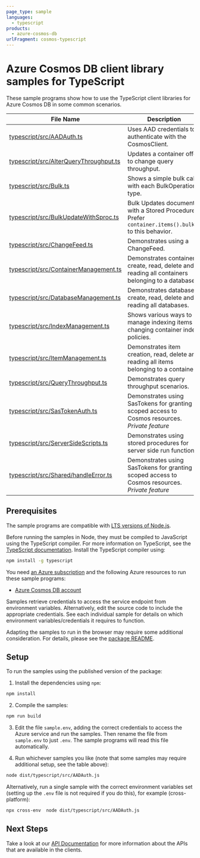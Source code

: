 ```yaml
---
page_type: sample
languages:
  - typescript
products:
  - azure-cosmos-db
urlFragment: cosmos-typescript
---
```


# Azure Cosmos DB client library samples for TypeScript

These sample programs show how to use the TypeScript client libraries for Azure Cosmos DB in some common scenarios.

| **File Name**                                                                 | **Description**                                                                                     |
| ----------------------------------------------------------------------------- | --------------------------------------------------------------------------------------------------- |
| [typescript/src/AADAuth.ts][typescript_src_aadauth]                           | Uses AAD credentials to authenticate with the CosmosClient.                                         |
| [typescript/src/AlterQueryThroughput.ts][typescript_src_alterquerythroughput] | Updates a container offer to change query throughput.                                               |
| [typescript/src/Bulk.ts][typescript_src_bulk]                                 | Shows a simple bulk call with each BulkOperation type.                                              |
| [typescript/src/BulkUpdateWithSproc.ts][typescript_src_bulkupdatewithsproc]   | Bulk Updates documents with a Stored Procedure. Prefer `container.items().bulk()` to this behavior. |
| [typescript/src/ChangeFeed.ts][typescript_src_changefeed]                     | Demonstrates using a ChangeFeed.                                                                    |
| [typescript/src/ContainerManagement.ts][typescript_src_containermanagement]   | Demonstrates container create, read, delete and reading all containers belonging to a database.     |
| [typescript/src/DatabaseManagement.ts][typescript_src_databasemanagement]     | Demonstrates database create, read, delete and reading all databases.                               |
| [typescript/src/IndexManagement.ts][typescript_src_indexmanagement]           | Shows various ways to manage indexing items or changing container index policies.                   |
| [typescript/src/ItemManagement.ts][typescript_src_itemmanagement]             | Demonstrates item creation, read, delete and reading all items belonging to a container.            |
| [typescript/src/QueryThroughput.ts][typescript_src_querythroughput]           | Demonstrates query throughput scenarios.                                                            |
| [typescript/src/SasTokenAuth.ts][typescript_src_sastokenauth]                 | Demonstrates using SasTokens for granting scoped access to Cosmos resources. _Private feature_      |
| [typescript/src/ServerSideScripts.ts][typescript_src_serversidescripts]       | Demonstrates using stored procedures for server side run functions                                  |
| [typescript/src/Shared/handleError.ts][typescript_src_shared_handleerror]     | Demonstrates using SasTokens for granting scoped access to Cosmos resources. _Private feature_      |

## Prerequisites

The sample programs are compatible with [LTS versions of Node.js](https://nodejs.org/about/releases/).

Before running the samples in Node, they must be compiled to JavaScript using the TypeScript compiler. For more information on TypeScript, see the [TypeScript documentation][typescript]. Install the TypeScript compiler using:

```bash
npm install -g typescript
```

You need [an Azure subscription][freesub] and the following Azure resources to run these sample programs:

- [Azure Cosmos DB account][createinstance_azurecosmosdbaccount]

Samples retrieve credentials to access the service endpoint from environment variables. Alternatively, edit the source code to include the appropriate credentials. See each individual sample for details on which environment variables/credentials it requires to function.

Adapting the samples to run in the browser may require some additional consideration. For details, please see the [package README][package].

## Setup

To run the samples using the published version of the package:

1. Install the dependencies using `npm`:

```bash
npm install
```

2. Compile the samples:

```bash
npm run build
```

3. Edit the file `sample.env`, adding the correct credentials to access the Azure service and run the samples. Then rename the file from `sample.env` to just `.env`. The sample programs will read this file automatically.

4. Run whichever samples you like (note that some samples may require additional setup, see the table above):

```bash
node dist/typescript/src/AADAuth.js
```

Alternatively, run a single sample with the correct environment variables set (setting up the `.env` file is not required if you do this), for example (cross-platform):

```bash
npx cross-env  node dist/typescript/src/AADAuth.js
```

## Next Steps

Take a look at our [API Documentation][apiref] for more information about the APIs that are available in the clients.

[typescript_src_aadauth]: https://github.com/Azure/azure-sdk-for-js/blob/main/sdk/cosmosdb/cosmos/samples/v3/typescript/src/typescript/src/AADAuth.ts
[typescript_src_alterquerythroughput]: https://github.com/Azure/azure-sdk-for-js/blob/main/sdk/cosmosdb/cosmos/samples/v3/typescript/src/typescript/src/AlterQueryThroughput.ts
[typescript_src_bulk]: https://github.com/Azure/azure-sdk-for-js/blob/main/sdk/cosmosdb/cosmos/samples/v3/typescript/src/typescript/src/Bulk.ts
[typescript_src_bulkupdatewithsproc]: https://github.com/Azure/azure-sdk-for-js/blob/main/sdk/cosmosdb/cosmos/samples/v3/typescript/src/typescript/src/BulkUpdateWithSproc.ts
[typescript_src_changefeed]: https://github.com/Azure/azure-sdk-for-js/blob/main/sdk/cosmosdb/cosmos/samples/v3/typescript/src/typescript/src/ChangeFeed.ts
[typescript_src_containermanagement]: https://github.com/Azure/azure-sdk-for-js/blob/main/sdk/cosmosdb/cosmos/samples/v3/typescript/src/typescript/src/ContainerManagement.ts
[typescript_src_databasemanagement]: https://github.com/Azure/azure-sdk-for-js/blob/main/sdk/cosmosdb/cosmos/samples/v3/typescript/src/typescript/src/DatabaseManagement.ts
[typescript_src_indexmanagement]: https://github.com/Azure/azure-sdk-for-js/blob/main/sdk/cosmosdb/cosmos/samples/v3/typescript/src/typescript/src/IndexManagement.ts
[typescript_src_itemmanagement]: https://github.com/Azure/azure-sdk-for-js/blob/main/sdk/cosmosdb/cosmos/samples/v3/typescript/src/typescript/src/ItemManagement.ts
[typescript_src_querythroughput]: https://github.com/Azure/azure-sdk-for-js/blob/main/sdk/cosmosdb/cosmos/samples/v3/typescript/src/typescript/src/QueryThroughput.ts
[typescript_src_sastokenauth]: https://github.com/Azure/azure-sdk-for-js/blob/main/sdk/cosmosdb/cosmos/samples/v3/typescript/src/typescript/src/SasTokenAuth.ts
[typescript_src_serversidescripts]: https://github.com/Azure/azure-sdk-for-js/blob/main/sdk/cosmosdb/cosmos/samples/v3/typescript/src/typescript/src/ServerSideScripts.ts
[typescript_src_shared_handleerror]: https://github.com/Azure/azure-sdk-for-js/blob/main/sdk/cosmosdb/cosmos/samples/v3/typescript/src/typescript/src/Shared/handleError.ts
[apiref]: https://docs.microsoft.com/javascript/api/@azure/cosmos
[freesub]: https://azure.microsoft.com/free/
[createinstance_azurecosmosdbaccount]: https://docs.microsoft.com/en-us/azure/cosmos-db/how-to-manage-database-account#create-an-account
[package]: https://github.com/Azure/azure-sdk-for-js/tree/main/sdk/cosmosdb/cosmos/README.md
[typescript]: https://www.typescriptlang.org/docs/home.html
